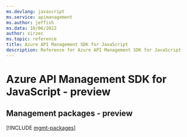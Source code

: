 ```yaml
---
ms.devlang: javascript
ms.service: apimanagement
ms.author: jeffish
ms.data: 10/06/2022
author: xirzec
ms.topic: reference
title: Azure API Management SDK for JavaScript
description: Reference for Azure API Management SDK for JavaScript
---
```

# Azure API Management SDK for JavaScript - preview

## Management packages - preview
[!INCLUDE [mgmt-packages](api-management-mgmt-index.md)]